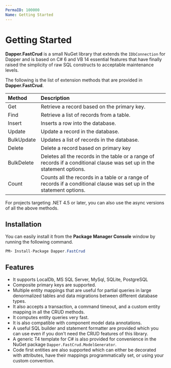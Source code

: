 ```yaml
---
PermaID: 100000
Name: Getting Started
---
```


# Getting Started

**Dapper.FastCrud** is a small NuGet library that extends the `IDbConnection` for Dapper and is based on C# 6 and VB 14 essential features that have finally raised the simplicity of raw SQL constructs to acceptable maintenance levels.

The following is the list of extension methods that are provided in **Dapper.FastCrud**.

| Method                | Description                                                 |
| :---------------------| :-----------------------------------------------------------|
| Get                   | Retrieve a record based on the primary key.                 |
| Find                  | Retrieve a list of records from a table.                    |
| Insert                | Inserts a row into the database.                            |
| Update                | Update a record in the database.                            |
| BulkUpdate            | Updates a list of records in the database.                |
| Delete                | Delete a record based on primary key                        |
| BulkDelete            | Deletes all the records in the table or a range of records if a conditional clause was set up in the statement options.|
| Count                 | Counts all the records in a table or a range of records if a conditional clause was set up in the statement options.   |  

For projects targeting .NET 4.5 or later, you can also use the async versions of all the above methods.

## Installation

You can easily install it from the **Package Manager Console** window by running the following command.

```csharp
PM> Install-Package Dapper.FastCrud
```

## Features

 - It supports LocalDb, MS SQL Server, MySql, SQLite, PostgreSQL
 - Composite primary keys are supported.
 - Multiple entity mappings that are useful for partial queries in large denormalized tables and data migrations between different database types.
 - It also accepts a transaction, a command timeout, and a custom entity mapping in all the CRUD methods.
 - It computes entity queries very fast.
 - It is also compatible with component model data annotations.
 - A useful SQL builder and statement formatter are provided which you can use even if you don't need the CRUD features of this library.
 - A generic T4 template for C# is also provided for convenience in the NuGet package `Dapper.FastCrud.ModelGenerator`. 
 - Code first entities are also supported which can either be decorated with attributes, have their mappings programmatically set, or using your custom convention.

